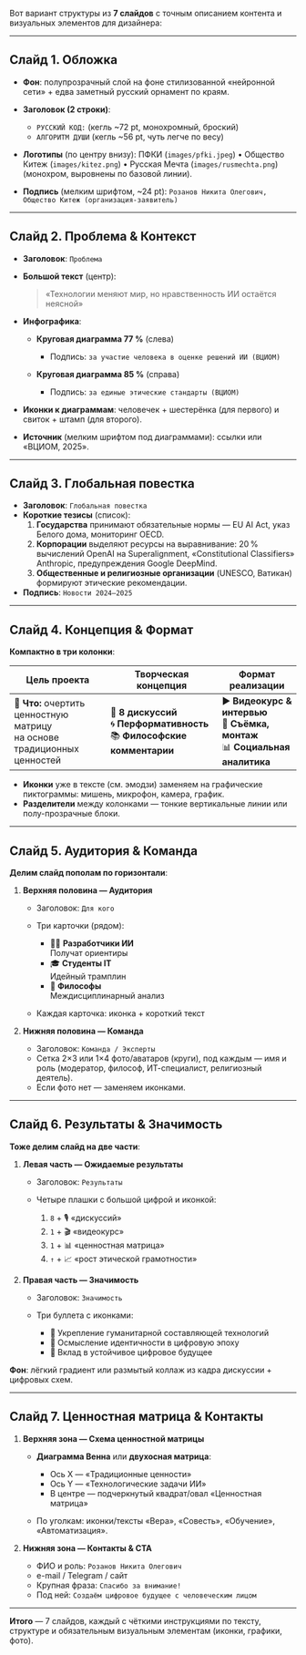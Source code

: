 Вот вариант структуры из **7 слайдов** с точным описанием контента и визуальных элементов для дизайнера:

---

## Слайд 1. Обложка

* **Фон**: полупрозрачный слой на фоне стилизованной «нейронной сети» + едва заметный русский орнамент по краям.
* **Заголовок (2 строки)**:

  * `РУССКИЙ КОД:` (кегль \~72 pt, монохромный, броский)
  * `АЛГОРИТМ ДУШИ` (кегль \~56 pt, чуть легче по весу)
* **Логотипы** (по центру внизу): ПФКИ (`images/pfki.jpeg`) • Общество Китеж (`images/kitez.png`) • Русская Мечта (`images/rusmechta.png`) (монохром, выровнены по базовой линии).
* **Подпись** (мелким шрифтом, \~24 pt):
  `Розанов Никита Олегович, Общество Китеж (организация-заявитель)`

---

## Слайд 2. Проблема & Контекст

* **Заголовок**: `Проблема`
* **Большой текст** (центр):

  > «Технологии меняют мир, но нравственность ИИ остаётся неясной»
* **Инфографика**:

  * **Круговая диаграмма 77 %** (слева)

    * Подпись: `за участие человека в оценке решений ИИ (ВЦИОМ)`
  * **Круговая диаграмма 85 %** (справа)

    * Подпись: `за единые этические стандарты (ВЦИОМ)`
* **Иконки к диаграммам**: человечек + шестерёнка (для первого) и свиток + штамп (для второго).
* **Источник** (мелким шрифтом под диаграммами): ссылки или «ВЦИОМ, 2025».

---

## Слайд 3. Глобальная повестка

* **Заголовок**: `Глобальная повестка`
* **Короткие тезисы** (список):
  1. **Государства** принимают обязательные нормы — EU AI Act, указ Белого дома, мониторинг OECD.
  2. **Корпорации** выделяют ресурсы на выравнивание: 20 % вычислений OpenAI на Superalignment, «Constitutional Classifiers» Anthropic, предупреждения Google DeepMind.
  3. **Общественные и религиозные организации** (UNESCO, Ватикан) формируют этические рекомендации.
* **Подпись**: `Новости 2024–2025`

---

## Слайд 4. Концепция & Формат

**Компактно в три колонки**:

| Цель проекта                                                                  | Творческая концепция                                                            | Формат реализации                                                                   |
| ----------------------------------------------------------------------------- | ------------------------------------------------------------------------------- | ----------------------------------------------------------------------------------- |
| 🎯 **Что:** очертить ценностную матрицу <br> на основе традиционных ценностей | 💬 **8 дискуссий**<br>🌀 **Перформативность**<br>📚 **Философские комментарии** | ▶️ **Видеокурс & интервью**<br>🎥 **Съёмка, монтаж**<br>📊 **Социальная аналитика** |

* **Иконки** уже в тексте (см. эмодзи) заменяем на графические пиктограммы: мишень, микрофон, камера, график.
* **Разделители** между колонками — тонкие вертикальные линии или полу-прозрачные блоки.

---

## Слайд 5. Аудитория & Команда

**Делим слайд пополам по горизонтали**:

1. **Верхняя половина — Аудитория**

   * Заголовок: `Для кого`
   * Три карточки (рядом):

     * 👨‍💻 **Разработчики ИИ**<br> Получат ориентиры
     * 🎓 **Студенты IT**<br> Идейный трамплин
     * 🤔 **Философы**<br> Междисциплинарный анализ
   * Каждая карточка: иконка + короткий текст

2. **Нижняя половина — Команда**

   * Заголовок: `Команда / Эксперты`
   * Сетка 2×3 или 1×4 фото/аватаров (круги), под каждым — имя и роль (модератор, философ, ИТ-специалист, религиозный деятель).
   * Если фото нет — заменяем иконками.

---

## Слайд 6. Результаты & Значимость

**Тоже делим слайд на две части**:

1. **Левая часть — Ожидаемые результаты**

   * Заголовок: `Результаты`
   * Четыре плашки с большой цифрой и иконкой:

     1. `8` + 🎙️ «дискуссий»
     2. `1` + 🎬 «видеокурс»
     3. `1` + 📊 «ценностная матрица»
     4. `↑` + 📈 «рост этической грамотности»

2. **Правая часть — Значимость**

   * Заголовок: `Значимость`
   * Три буллета с иконками:

     * 🧠 Укрепление гуманитарной составляющей технологий
     * 🧭 Осмысление идентичности в цифровую эпоху
     * 🌱 Вклад в устойчивое цифровое будущее

**Фон**: лёгкий градиент или размытый коллаж из кадра дискуссии + цифровых схем.

---

## Слайд 7. Ценностная матрица & Контакты

1. **Верхняя зона — Схема ценностной матрицы**

   * **Диаграмма Венна** или **двухосная матрица**:

     * Ось X — «Традиционные ценности»
     * Ось Y — «Технологические задачи ИИ»
     * В центре — подчеркнутый квадрат/овал «Ценностная матрица»
   * По уголкам: иконки/тексты «Вера», «Совесть», «Обучение», «Автоматизация».

2. **Нижняя зона — Контакты & CTA**

   * ФИО и роль: `Розанов Никита Олегович`
   * e-mail / Telegram / сайт
   * Крупная фраза: `Спасибо за внимание!`
   * Под ней: `Создаём цифровое будущее с человеческим лицом`

---

**Итого** — 7 слайдов, каждый с чёткими инструкциями по тексту, структуре и обязательным визуальным элементам (иконки, графики, фото).
